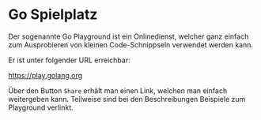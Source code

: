 # Go Spielplatz

Der sogenannte Go Playground ist ein Onlinedienst, welcher ganz einfach zum Ausprobieren von kleinen Code-Schnippseln verwendet werden kann.

Er ist unter folgender URL erreichbar:

https://play.golang.org

Über den Button `Share` erhält man einen Link, welchen man einfach weitergeben kann. Teilweise sind bei den Beschreibungen Beispiele zum Playground verlinkt.

